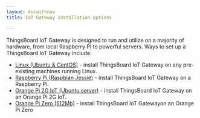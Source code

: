 ```yaml
---
layout: docwithnav
title: IoT Gateway Installation options

---
```


ThingsBoard IoT Gateway is designed to run and utilize on a majority of hardware, from local Raspberry PI to powerful servers.
Ways to set up a ThingsBoard IoT Gateway include:

 - [Linux (Ubuntu & CentOS)](/docs/iot-gateway/install/linux/) - install ThingsBoard IoT Gateway on any pre-existing machines running Linux.
 - [Raspberry Pi (Raspbian Jessie)](/docs/iot-gateway/install/rpi/) - install ThingsBoard IoT Gateway on a Raspberry Pi.
 - [Orange Pi 2G IoT (Ubuntu server)](/docs/iot-gateway/orange-pi-2g-iot/) - install ThingsBoard IoT Gateway on an Orange Pi 2G IoT.
 - [Orange Pi Zero (512Mb)](/docs/iot-gateway/orange-pi-zero/) - install ThingsBoard IoT Gatewayon an Orange Pi Zero
 